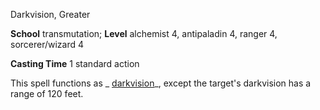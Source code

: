 Darkvision, Greater

**School** transmutation; **Level** alchemist 4, antipaladin 4, ranger 4, sorcerer/wizard 4

**Casting Time** 1 standard action

This spell functions as _ [darkvision](spells/darkvision#_darkvision)_, except the target's darkvision has a range of 120 feet.

